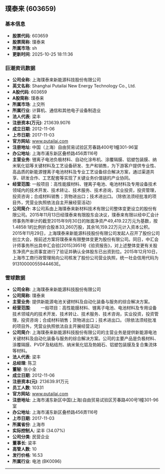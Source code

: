 ## 璞泰来 (603659)

### 基本信息

- **股票代码**: 603659
- **股票简称**: 璞泰来
- **所属市场**: sh
- **更新时间**: 2025-10-25 18:11:36

### 巨潮资讯数据

- **公司全称**: 上海璞泰来新能源科技股份有限公司
- **英文名称**: Shanghai Putailai New Energy Technology Co., Ltd.
- **A股代码**: 603659
- **A股简称**: 璞泰来
- **所属市场**: 上交所
- **所属行业**: 计算机、通信和其他电子设备制造业
- **法人代表**: 梁丰
- **注册资本(万元)**: 213639.9076
- **成立日期**: 2012-11-06
- **上市日期**: 2017-11-03
- **官方网站**: www.putailai.com
- **注册地址**: 中国（上海）自由贸易试验区芳春路400号1幢301-96室
- **办公地址**: 上海市浦东新区叠桥路456弄116号
- **主营业务**: 锂离子电池负极材料、自动化涂布机、涂覆隔膜、铝塑包装膜、纳米氧化铝等关键材料及工艺设备研发、生产和销售，为下游客户提供专业性、高品质的新能源锂离子电池材料及专业工艺设备综合解决方案，通过渠道共享、研发合作、工艺配套等实现了关键业务价值链的产业协同。
- **经营范围**: 一般项目：高性能膜材料、锂离子电池、电池材料及专用设备技术领域内的技术开发、技术转让、技术服务、技术咨询，实业投资，投资管理，投资咨询；合成材料销售；货物进出口；技术进出口。（除依法须经批准的项目外，凭营业执照依法自主开展经营活动）
- **公司简介**: 本公司系由上海璞泰来新材料技术有限公司整体变更设立的股份有限公司。2015年11月13日经璞泰来有限股东会决议，璞泰来有限以经中汇会计师事务所审计的截至2015年9月30日的账面净资产49,419.22万元为基数，按1.4858:1的比例折合股本33,260万股，其余16,159.22万元计入资本公积。2015年11月29日，上海璞泰来新能源科技股份有限公司发起人召开了股份公司创立大会，按前述方案将璞泰来有限整体变更为股份有限公司。同日，中汇会计师事务所出具中汇会验[2015]3951号《验资报告》，对上述整体变更有关股东净资产出资事宜进行了验证并确认全体股东已出资到位。2015年12月10日，上海市工商行政管理局向公司核发了股份公司营业执照，统一社会信用代码为91310000055944463E。

### 雪球数据

- **公司全称**: 上海璞泰来新能源科技股份有限公司
- **公司简称**: 璞泰来
- **主营业务**: 提供新能源电池关键材料及自动化装备与服务的综合解决方案。
- **经营范围**: 　　一般项目：高性能膜材料、锂离子电池、电池材料及专用设备技术领域内的技术开发、技术转让、技术服务、技术咨询，实业投资，投资管理，投资咨询；合成材料销售；货物进出口；技术进出口。（除依法须经批准的项目外，凭营业执照依法自主开展经营活动）
- **公司简介**: 上海璞泰来新能源科技股份有限公司的主营业务是提供新能源电池关键材料及自动化装备与服务的综合解决方案。公司的主要产品是负极材料、涂覆隔膜、PVDF及粘结剂、纳米氧化铝及勃姆石、铝塑包装膜及复合集流体等材料。
- **法人代表**: 梁丰
- **总经理**: 陈卫
- **董秘**: 张小全
- **成立日期**: 2012-11-06
- **注册资本(元)**: 213639.91万元
- **员工人数**: 10331
- **官方网站**: www.putailai.com
- **注册地址**: 上海市浦东新区中国(上海)自由贸易试验区芳春路400号1幢301-96室
- **办公地址**: 上海市浦东新区叠桥路456弄116号
- **上市日期**: 2017-11-03
- **所属省份**: 上海市
- **实际控制人**: 梁丰 (34.07%)
- **公司分类**: 民营企业
- **董事长**: 梁丰
- **高管人数**: 10
- **发行价格**: 16.53
- **所属行业**: 电池 (BK0096)

---